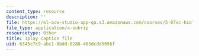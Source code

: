 ```yaml
---
content_type: resource
description: ''
file: https://ol-ocw-studio-app-qa.s3.amazonaws.com/courses/5-07sc-biological-chemistry-i-fall-2013/6345c7c9abc18bdd0288403dcdd5656f_BZGOYTtQUhY.srt
file_type: application/x-subrip
resourcetype: Other
title: 3play caption file
uid: 6345c7c9-abc1-8bdd-0288-403dcdd5656f
---
```

